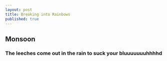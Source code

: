 ```yaml
---
layout: post
title: Breaking into Rainbows
published: true
---
```


## Monsoon

### The leeches come out in the rain to suck your bluuuuuuuhhhhd
